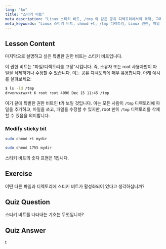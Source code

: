 ```yaml
---
lang: "ko"
title: "스티키 비트"
meta_description: "Linux 스티키 비트, /tmp 와 같은 공유 디렉토리에서의 목적, 그리고 chmod 를 사용하여 설정하는 방법을 알아보세요. 이 핵심 파일 권한을 이해하세요!"
meta_keywords: "Linux 스티키 비트, chmod +t, /tmp 디렉토리, Linux 권한, 파일 보안, Linux 튜토리얼, Linux 초보자"
---
```


## Lesson Content

마지막으로 설명하고 싶은 특별한 권한 비트는 스티키 비트입니다.

이 권한 비트는 "파일/디렉토리를 고정"시킵니다. 즉, 소유자 또는 root 사용자만이 파일을 삭제하거나 수정할 수 있습니다. 이는 공유 디렉토리에 매우 유용합니다. 아래 예시를 살펴보세요:

```bash
$ ls -ld /tmp
drwxrwxrwx+t 6 root root 4096 Dec 15 11:45 /tmp
```

여기 끝에 특별한 권한 비트인 **t**가 보일 것입니다. 이는 모든 사람이 `/tmp` 디렉토리에 파일을 추가하고, 파일을 쓰고, 파일을 수정할 수 있지만, root 만이 `/tmp` 디렉토리를 삭제할 수 있음을 의미합니다.

### Modify sticky bit

```bash
sudo chmod +t mydir

sudo chmod 1755 mydir
```

스티키 비트의 숫자 표현은 **1**입니다.

## Exercise

어떤 다른 파일과 디렉토리에 스티키 비트가 활성화되어 있다고 생각하십니까?

## Quiz Question

스티키 비트를 나타내는 기호는 무엇입니까?

## Quiz Answer

t
